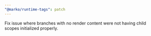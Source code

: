 ```yaml
---
"@marko/runtime-tags": patch
---
```


Fix issue where branches with no render content were not having child scopes initialized properly.
